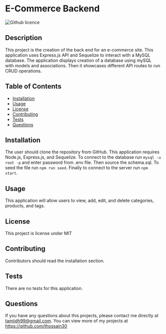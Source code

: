 # E-Commerce Backend
![Github licence](http://img.shields.io/badge/license-MIT-blue.svg)

## Description 
This project is the creation of the back end for an e-commerce site. This application uses Express.js API and Sequelize to interact with a MySQL database. The application displays creation of a database using mySQL with models and associations. Then it showcases different API routes to run CRUD operations.

## Table of Contents
* [Installation](#installation)
* [Usage](#usage)
* [License](#license)
* [Contributing](#contributing)
* [Tests](#tests)
* [Questions](#questions)

## Installation 
The user should clone the repository from GitHub. This application requires Node.js, Express.js, and Sequelize. To connect to the database run `mysql -u root -p` and enter password from .env file. Then source the schema.sql. To seed the file run `npm run seed`. Finally to connect to the server run `npm start`. 

## Usage 
This application will allow users to view, add, edit, and delete categories, products, and tags.

## License 
This project is license under MIT

## Contributing 
Contributors should read the installation section. 

## Tests
There are no tests for this application. 

## Questions
If you have any questions about this projects, please contact me directly at tamjidh99@gmail.com. You can view more of my projects at https://github.com/thossain30